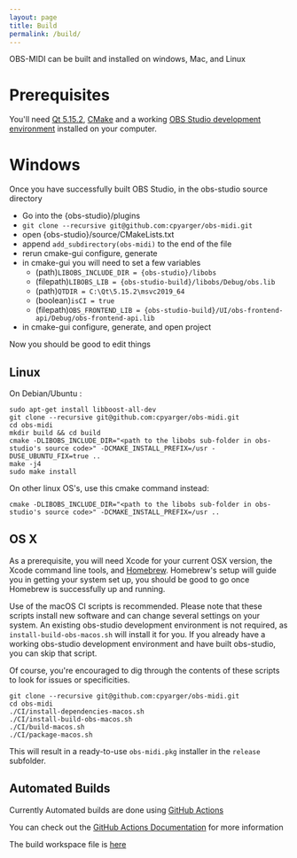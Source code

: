 ```yaml
---
layout: page
title: Build
permalink: /build/
---
```


OBS-MIDI can be built and installed on windows, Mac, and Linux

# Prerequisites

You'll need [Qt 5.15.2](https://download.qt.io/official_releases/qt/5.15/),
[CMake](https://cmake.org/download/) and a working [OBS Studio development environment](https://obsproject.com/wiki/install-instructions) installed on your
computer.

# Windows

Once you have successfully built OBS Studio, in the obs-studio source directory

- Go into the {obs-studio}/plugins
- `git clone --recursive git@github.com:cpyarger/obs-midi.git`
- open {obs-studio}/source/CMakeLists.txt
- append `add_subdirectory(obs-midi)` to the end of the file
- rerun cmake-gui configure, generate 
- in cmake-gui you will need to set a few variables
  - (path)`LIBOBS_INCLUDE_DIR = {obs-studio}/libobs`
  - (filepath)`LIBOBS_LIB = {obs-studio-build}/libobs/Debug/obs.lib`
  - (path)`QTDIR = C:\Qt\5.15.2\msvc2019_64`
  - (boolean)`isCI = true`
  - (filepath)`OBS_FRONTEND_LIB = {obs-studio-build}/UI/obs-frontend-api/Debug/obs-frontend-api.lib`
 - in cmake-gui configure, generate, and open project

Now you should be good to edit things

## Linux

On Debian/Ubuntu :

```shell
sudo apt-get install libboost-all-dev
git clone --recursive git@github.com:cpyarger/obs-midi.git
cd obs-midi
mkdir build && cd build
cmake -DLIBOBS_INCLUDE_DIR="<path to the libobs sub-folder in obs-studio's source code>" -DCMAKE_INSTALL_PREFIX=/usr -DUSE_UBUNTU_FIX=true ..
make -j4
sudo make install
```

On other linux OS's, use this cmake command instead:

```shell
cmake -DLIBOBS_INCLUDE_DIR="<path to the libobs sub-folder in obs-studio's source code>" -DCMAKE_INSTALL_PREFIX=/usr ..
```

## OS X

As a prerequisite, you will need Xcode for your current OSX version, the Xcode command line tools, and [Homebrew](https://brew.sh/).
Homebrew's setup will guide you in getting your system set up, you should be good to go once Homebrew is successfully up and running.

Use of the macOS CI scripts is recommended. Please note that these
scripts install new software and can change several settings on your system. An
existing obs-studio development environment is not required, as
`install-build-obs-macos.sh` will install it for you. If you already have a
working obs-studio development environment and have built obs-studio, you can
skip that script.

Of course, you're encouraged to dig through the contents of these scripts to
look for issues or specificities.

```shell
git clone --recursive git@github.com:cpyarger/obs-midi.git
cd obs-midi
./CI/install-dependencies-macos.sh
./CI/install-build-obs-macos.sh
./CI/build-macos.sh
./CI/package-macos.sh
```

This will result in a ready-to-use `obs-midi.pkg` installer in the `release` subfolder.

## Automated Builds

Currently Automated builds are done using [GitHub Actions](https://github.com/features/actions)

You can check out the [GitHub Actions Documentation](https://docs.github.com/en/actions) for more information

The build workspace file is [here](https://github.com/cpyarger/obs-midi/blob/master/.github/workflows/CI%20Build%20and%20release.yml)